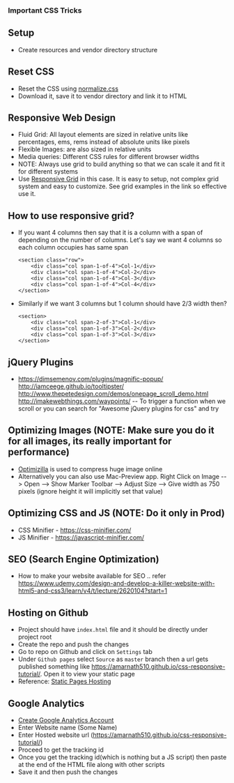 ### Important CSS Tricks

## Setup
- Create resources and vendor directory structure

## Reset CSS
- Reset the CSS using [normalize.css](https://necolas.github.io/normalize.css/)
- Download it, save it to vendor directory and link it to HTML

## Responsive Web Design
- Fluid Grid: All layout elements are sized in relative units like percentages, ems, rems instead of absolute units like pixels
- Flexible Images: are also sized in relative units
- Media queries: Different CSS rules for different browser widths
- NOTE: Always use grid to build anything so that we can scale it and fit it for different systems
- Use [Responsive Grid](http://www.responsivegridsystem.com/) in this case. It is easy to setup, not complex grid system and easy to customize. See grid examples in the link so effective use it.

## How to use responsive grid?
- If you want 4 columns then say that it is a column with a span of depending on the number of columns.
	Let's say we want 4 columns so each column occupies has same span
	```
	<section class="row">
		<div class="col span-1-of-4">Col-1</div>
		<div class="col span-1-of-4">Col-2</div>
		<div class="col span-1-of-4">Col-3</div>
		<div class="col span-1-of-4">Col-4</div>
	</section>
	```
- Similarly if we want 3 columns but 1 column should have 2/3 width then?
	```
	<section>
		<div class="col span-2-of-3">Col-1</div>
		<div class="col span-1-of-3">Col-2</div>
		<div class="col span-1-of-3">Col-3</div>
	</section>
	```

## jQuery Plugins
- https://dimsemenov.com/plugins/magnific-popup/
	http://iamceege.github.io/tooltipster/
	http://www.thepetedesign.com/demos/onepage_scroll_demo.html
	http://imakewebthings.com/waypoints/ -- To trigger a function when we scroll
	or 
	you can search for "Awesome jQuery plugins for css" and try

## Optimizing Images (NOTE: Make sure you do it for all images, its really important for performance)
- [Optimizilla](https://imagecompressor.com/) is used to compress huge image online
- Alternatively you can also use Mac-Preview app. Right Click on Image --> Open --> Show Marker Toolbar --> Adjust Size --> Give width as 750 pixels (ignore height it will implicitly set that value)

## Optimizing CSS and JS (NOTE: Do it only in Prod)
- CSS Minifier - https://css-minifier.com/
- JS Minifier - https://javascript-minifier.com/

## SEO (Search Engine Optimization)
- How to make your website available for SEO .. refer https://www.udemy.com/design-and-develop-a-killer-website-with-html5-and-css3/learn/v4/t/lecture/2620104?start=1

## Hosting on Github
- Project should have `index.html` file and it should be directly under project root
- Create the repo and push the changes
- Go to repo on Github and click on `Settings` tab
- Under `Github pages` select `Source` as `master` branch then a url gets published something like https://amarnath510.github.io/css-responsive-tutorial/. Open it to view your static page
- Reference: [Static Pages Hosting](https://www.youtube.com/watch?v=xmjXxJww9QU&feature=youtu.be)

## Google Analytics
- [Create Google Analytics Account](https://analytics.google.com/analytics/web/)
- Enter Website name (Some Name)
- Enter Hosted website url (https://amarnath510.github.io/css-responsive-tutorial/)
- Proceed to get the tracking id
- Once you get the tracking id(which is nothing but a JS script) then paste at the end of the HTML file along with other scripts
- Save it and then push the changes
